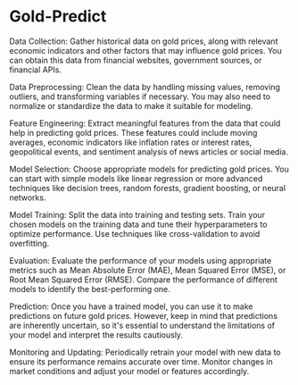 # Gold-Predict
Data Collection: Gather historical data on gold prices, along with relevant economic indicators and other factors that may influence gold prices. You can obtain this data from financial websites, government sources, or financial APIs.

Data Preprocessing: Clean the data by handling missing values, removing outliers, and transforming variables if necessary. You may also need to normalize or standardize the data to make it suitable for modeling.

Feature Engineering: Extract meaningful features from the data that could help in predicting gold prices. These features could include moving averages, economic indicators like inflation rates or interest rates, geopolitical events, and sentiment analysis of news articles or social media.

Model Selection: Choose appropriate models for predicting gold prices. You can start with simple models like linear regression or more advanced techniques like decision trees, random forests, gradient boosting, or neural networks.

Model Training: Split the data into training and testing sets. Train your chosen models on the training data and tune their hyperparameters to optimize performance. Use techniques like cross-validation to avoid overfitting.

Evaluation: Evaluate the performance of your models using appropriate metrics such as Mean Absolute Error (MAE), Mean Squared Error (MSE), or Root Mean Squared Error (RMSE). Compare the performance of different models to identify the best-performing one.

Prediction: Once you have a trained model, you can use it to make predictions on future gold prices. However, keep in mind that predictions are inherently uncertain, so it's essential to understand the limitations of your model and interpret the results cautiously.

Monitoring and Updating: Periodically retrain your model with new data to ensure its performance remains accurate over time. Monitor changes in market conditions and adjust your model or features accordingly.
